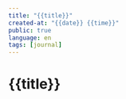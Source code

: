 ```yaml
---
title: "{{title}}"
created-at: "{{date}} {{time}}"
public: true
language: en
tags: [journal]
---
```


# {{title}}

